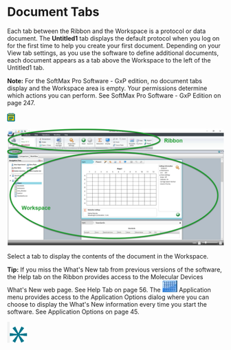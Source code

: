 # Document Tabs

Each tab between the Ribbon and the Workspace is a protocol or data document. The **Untitled1** tab displays the default protocol when you log on for the first time to help you create your first document. Depending on your View tab settings, as you use the software to define additional documents, each document appears as a tab above the Workspace to the left of the Untitled1 tab.

**Note:** For the SoftMax Pro Software - GxP edition, no document tabs display and the Workspace area is empty. Your permissions determine which actions you can perform. See SoftMax Pro Software - GxP Edition on page 247.

![](<../../../.gitbook/assets/0 (18) (1) (1).png>)

![](<../../../.gitbook/assets/1 (7).jpeg>)

Select a tab to display the contents of the document in the Workspace.

**Tip:** If you miss the What's New tab from previous versions of the software, the Help tab on the Ribbon provides access to the Molecular Devices What's New web page. See Help Tab on page 56. The ![](<../../../.gitbook/assets/2 (1) (1) (1).jpeg>) Application menu provides access to the Application Options dialog where you can choose to display the What's New information every time you start the software. See Application Options on page 45.

![](<../../../.gitbook/assets/3 (1) (1) (1) (1) (1) (1) (1) (1).png>)![](<../../../.gitbook/assets/4 (1) (1) (1) (1) (1) (1) (1).png>)
